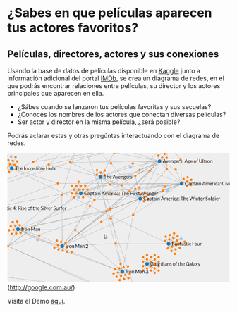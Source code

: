 # ¿Sabes en que películas aparecen tus actores favoritos?
## Películas, directores, actores y sus conexiones

Usando la base de datos de películas disponible en [Kaggle](https://www.kaggle.com/tmdb/tmdb-movie-metadata) junto a información adicional del portal [IMDb](http://www.imdb.com/), se crea un diagrama de redes, en el que podrás encontrar relaciones entre películas, su director y los actores principales que aparecen en ella. 

- ¿Sábes cuando se lanzaron tus películas favoritas y sus secuelas?
- ¿Conoces los nombres de los actores que conectan diversas películas?
- Ser actor y director en la misma película, ¿será posible?

Podrás aclarar estas y otras pregúntas interactuando con el diagrama de redes.

![caucho](resources/img/Peliculas2.gif "gif de la aplicación real")(http://google.com.au/)

Visita el Demo [aquí](https://jairoruizsaenz.github.io/Relaciones-Peliculas/).

